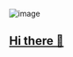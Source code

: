 ![image](https://github.com/user-attachments/assets/f7e473ed-0874-4281-8644-b7c8572de67c)

## [Hi there 👋](https://youtu.be/rhTl_OyehF8) 



<!--
**Sts87/Sts87** is a ✨ _special_ ✨ repository because its `README.md` (this file) appears on your GitHub profile.

Here are some ideas to get you started:

- 🔭 I’m currently working on ...
- 🌱 I’m currently learning ...
- 👯 I’m looking to collaborate on ...
- 🤔 I’m looking for help with ...
- 💬 Ask me about ...
- 📫 How to reach me: ...
- 😄 Pronouns: ...
- ⚡ Fun fact: ...
-->

